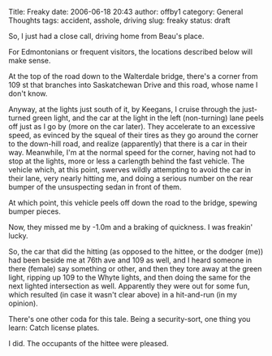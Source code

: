 Title: Freaky
date: 2006-06-18 20:43
author: offby1
category: General Thoughts
tags: accident, asshole, driving
slug: freaky
status: draft

So, I just had a close call, driving home from Beau\'s place.

For Edmontonians or frequent visitors, the locations described below will make sense.

At the top of the road down to the Walterdale bridge, there\'s a corner from 109 st that branches into Saskatchewan Drive and this road, whose name I don\'t know.

Anyway, at the lights just south of it, by Keegans, I cruise through the just-turned green light, and the car at the light in the left (non-turning) lane peels off just as I go by (more on the car later). They accelerate to an excessive speed, as evinced by the squeal of their tires as they go around the corner to the down-hill road, and realize (apparently) that there is a car in their way. Meanwhile, I\'m at the normal speed for the corner, having not had to stop at the lights, more or less a carlength behind the fast vehicle. The vehicle which, at this point, swerves wildly attempting to avoid the car in their lane, very nearly hitting me, and doing a serious number on the rear bumper of the unsuspecting sedan in front of them.

At which point, this vehicle peels off down the road to the bridge, spewing bumper pieces.

Now, they missed me by -1.0m and a braking of quickness. I was freakin\' lucky.

So, the car that did the hitting (as opposed to the hittee, or the dodger (me)) had been beside me at 76th ave and 109 as well, and I heard someone in there (female) say something or other, and then they tore away at the green light, ripping up 109 to the Whyte lights, and then doing the same for the next lighted intersection as well. Apparently they were out for some fun, which resulted (in case it wasn\'t clear above) in a hit-and-run (in my opinion).

There\'s one other coda for this tale. Being a security-sort, one thing you learn: Catch license plates.

I did. The occupants of the hittee were pleased.

